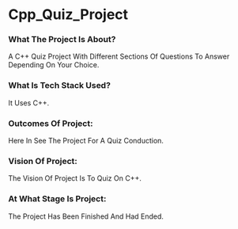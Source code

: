 # Cpp_Quiz_Project

### What The Project Is About?
A C++ Quiz Project With Different Sections Of Questions To Answer Depending On Your Choice.

### What Is Tech Stack Used?
It Uses C++.

### Outcomes Of Project:
Here In See The Project For A Quiz Conduction.

### Vision Of Project:
The Vision Of Project Is To Quiz On C++.

### At What Stage Is Project:
The Project Has Been Finished And Had Ended.
